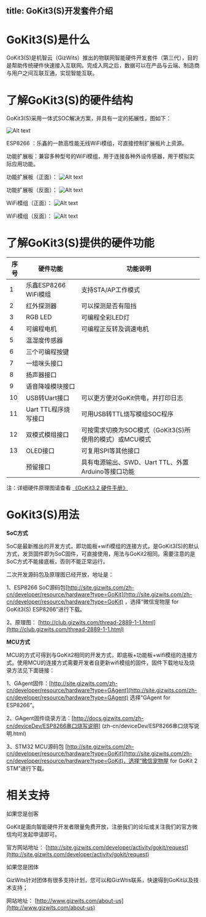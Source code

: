 title: GoKit3(S)开发套件介绍
---


#   GoKit3(S)是什么

GoKit3(S)是机智云（GizWits）推出的物联网智能硬件开发套件（第三代），目的是帮助传统硬件快速接入互联网。完成入网之后，数据可以在产品与云端、制造商与用户之间互联互通，实现智能互联。

#  了解GoKit3(S)的硬件结构

GoKit3(S)采用一体式SOC解决方案，并具有一定的拓展性，图如下：

![Alt text](/assets/zh-cn/deviceDev/WiFiSOC/intro/1.png)

ESP8266 ：乐鑫的一款高性能无线WiFi模组，可直接控制扩展板片上资源。

功能扩展板：兼容多种型号的WiFi模组，用于连接各种外设传感器，用于模拟实际应用功能。

功能扩展板（正面）：
![Alt text](/assets/zh-cn/deviceDev/WiFiSOC/intro/6.png)



功能扩展板（反面）：
![Alt text](/assets/zh-cn/deviceDev/WiFiSOC/intro/2.png)



WiFi模组（正面）：
![Alt text](/assets/zh-cn/deviceDev/WiFiSOC/intro/3.png)




WiFi模组（反面）：
![Alt text](/assets/zh-cn/deviceDev/WiFiSOC/intro/4.png)

#  了解GoKit3(S)提供的硬件功能

| 序号 | 硬件功能 | 功能说明 |
| --- | --- | --- |
| 1 | 乐鑫ESP8266 WiFi模组 | ⽀持STA/AP⼯作模式 |
| 2 | 红外探测器 | 可以探测是否有阻挡 |
| 3 | RGB LED | 可编程全彩LED灯 |
| 4 | 可编程电机 | 可编程正反转及调速电机 |
| 5 | 温湿度传感器 |   |
| 6 | 三个可编程按键 |   |
| 7 | 一组咪头接口 |   |
| 8 | 扬声器接口 |   |
| 9 | 语音降噪模块接口 |   |
| 10 | USB转Uart接口 | 可以更方便对GoKit供电，并打印日志 |
| 11 | Uart TTL程序烧写接口 | 可用USB转TTL烧写模组SOC程序 |
| 12 | 双模式模组接口 | 可按需求切换为SOC模式（GoKit3(S)所使用的模式）或MCU模式 |
| 13 | OLED接口 | 可复用SPI等其他接口 |
|   | 预留接口 | 具有电源输出、SWD、Uart TTL、外置Arduino等接口功能 |

注：详细硬件原理图请查看 [《GoKit3.2 硬件手册》](/zh-cn/deviceDev/WiFiSOC/intro/./assets/zh-cn/deviceDev/WiFiSOC/intro/4_GoKit-SoC-ESP8266%20%E7%A1%AC%E4%BB%B6%E6%89%8B%E5%86%8C.doc)

#  GoKit3(S)用法

**SoC方式**

SoC是最新推出的开发方式，即功能板+wifi模组的连接方式，是GoKit3(S)的默认方式，发货固件即为SoC固件，可直接使用，用法与GoKit2相同。需要注意的是SoC方式不能接底板，否则不能正常运行。

二次开发源码包及原理图已经开放，地址是：

1、ESP8266 SoC源码包[http://site.gizwits.com/zh-cn/developer/resource/hardware?type=GoKit](http://site.gizwits.com/zh-cn/developer/resource/hardware?type=GoKit) ，选择“微信宠物屋 for GoKit3(S) ESP8266”进行下载。

2、原理图： [http://club.gizwits.com/thread-2889-1-1.html](http://club.gizwits.com/thread-2889-1-1.html)

**MCU方式**

MCU的方式可得到与GoKit2相同的开发方式，即底板+功能板+wifi模组的连接方式。使用MCU的连接方式需要开发者自更新wifi模组的固件，固件下载地址及烧录方法见下面链接：

1、GAgent固件：[http://site.gizwits.com/zh-cn/developer/resource/hardware?type=GAgent](http://site.gizwits.com/zh-cn/developer/resource/hardware?type=GAgent) 选择“GAgent for ESP8266”。

2、GAgent固件烧录方法：[http://docs.gizwits.com/zh-cn/deviceDev/ESP8266串口烧写说明] (zh-cn/deviceDev/ESP8266串口烧写说明.html)

3、STM32 MCU源码包 [http://site.gizwits.com/zh-cn/developer/resource/hardware?type=GoKit](http://site.gizwits.com/zh-cn/developer/resource/hardware?type=GoKit)，选择“微信宠物屋 for GoKit 2 STM”进行下载。

#  相关支持

如果您是创客

GoKit是面向智能硬件开发者限量免费开放，注册我们的论坛或关注我们的官方微信均可发起申请即可。

官方网站地址： [http://site.gizwits.com/developer/activity/gokit/request](http://site.gizwits.com/developer/activity/gokit/request)

如果您是团体

GizWits针对团体有很多支持计划，您可以和GizWtis联系，快速得到GoKit以及技术支持；

网站地址： [http://www.gizwits.com/about-us](http://www.gizwits.com/about-us)
